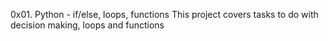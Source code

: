 0x01. Python - if/else, loops, functions
This project covers tasks to do with decision making, loops and functions
